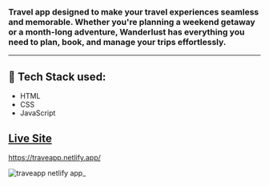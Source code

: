 ### Travel app designed to make your travel experiences seamless and memorable. Whether you're planning a weekend getaway or a month-long adventure, Wanderlust has everything you need to plan, book, and manage your trips effortlessly. 
- - - -
## :rocket: Tech Stack used: 
- HTML
- CSS
- JavaScript 


## [Live Site](https://traveapp.netlify.app/)
https://traveapp.netlify.app/
 
 ![traveapp netlify app_](https://github.com/PatilVaishnavii/Travel-Website/assets/129088625/0411c8bf-f5aa-45cb-874a-5c8c23123c87)

